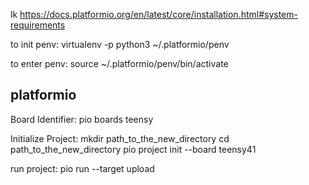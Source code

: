 lk
https://docs.platformio.org/en/latest/core/installation.html#system-requirements

to init penv:
virtualenv -p python3 ~/.platformio/penv

to enter penv:
source ~/.platformio/penv/bin/activate

platformio
----------

Board Identifier:
pio boards teensy

Initialize Project:
mkdir path_to_the_new_directory
cd path_to_the_new_directory
pio project init --board teensy41

run project:
pio run --target upload
